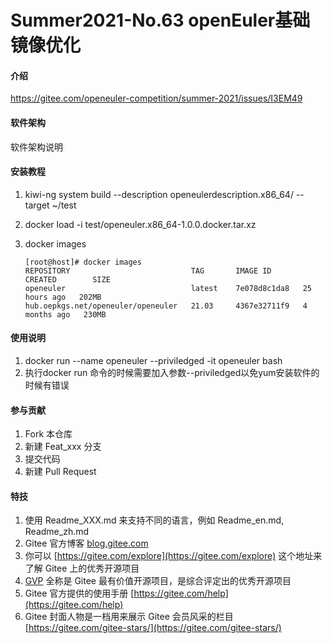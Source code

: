 # Summer2021-No.63 openEuler基础镜像优化

#### 介绍
https://gitee.com/openeuler-competition/summer-2021/issues/I3EM49

#### 软件架构
软件架构说明

#### 安装教程

1. kiwi-ng system build --description openeulerdescription.x86_64/ --target ~/test

2. docker load -i test/openeuler.x86_64-1.0.0.docker.tar.xz

3. docker images

   ```shell
   [root@host]# docker images
   REPOSITORY                           TAG       IMAGE ID       CREATED        SIZE
   openeuler                            latest    7e078d8c1da8   25 hours ago   202MB
   hub.oepkgs.net/openeuler/openeuler   21.03     4367e32711f9   4 months ago   230MB
   ```

   

#### 使用说明

1.  docker run --name openeuler --priviledged -it openeuler bash
2.  执行docker run 命令的时候需要加入参数--priviledged以免yum安装软件的时候有错误

#### 参与贡献

1.  Fork 本仓库
2.  新建 Feat_xxx 分支
3.  提交代码
4.  新建 Pull Request


#### 特技

1.  使用 Readme\_XXX.md 来支持不同的语言，例如 Readme\_en.md, Readme\_zh.md
2.  Gitee 官方博客 [blog.gitee.com](https://blog.gitee.com)
3.  你可以 [https://gitee.com/explore](https://gitee.com/explore) 这个地址来了解 Gitee 上的优秀开源项目
4.  [GVP](https://gitee.com/gvp) 全称是 Gitee 最有价值开源项目，是综合评定出的优秀开源项目
5.  Gitee 官方提供的使用手册 [https://gitee.com/help](https://gitee.com/help)
6.  Gitee 封面人物是一档用来展示 Gitee 会员风采的栏目 [https://gitee.com/gitee-stars/](https://gitee.com/gitee-stars/)
